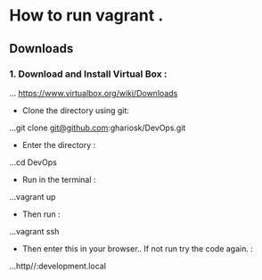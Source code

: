 # How to run vagrant .

## Downloads 

### 1. Download and Install Virtual Box :

... https://www.virtualbox.org/wiki/Downloads



* Clone the directory using git:

...git clone git@github.com:ghariosk/DevOps.git


* Enter the directory :

...cd DevOps


* Run in the terminal :

...vagrant up


* Then run :

...vagrant ssh

* Then enter this in your browser.. If not run try the code again. :

...http//:development.local














